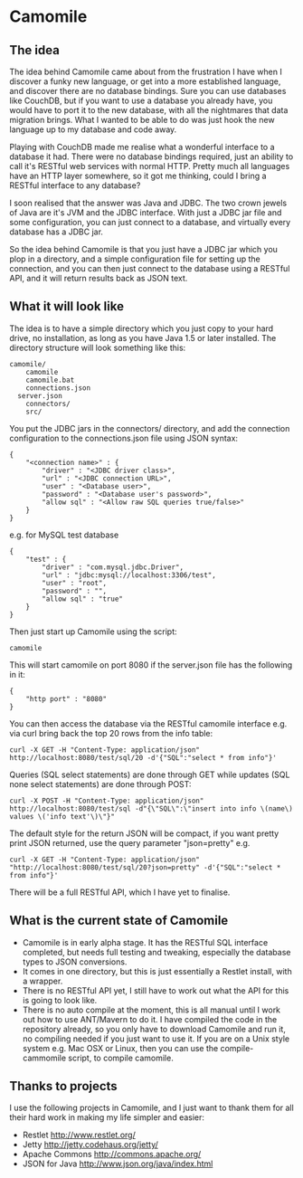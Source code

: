Camomile
========

## The idea

The idea behind Camomile came about from the frustration I have when I discover a funky new language, or get into a more established language, and discover there are no database bindings. Sure you can use databases like CouchDB, but if you want to use a database you already have, you would have to port it to the new database, with all the nightmares that data migration brings. What I wanted to be able to do was just hook the new language up to my database and code away.

Playing with CouchDB made me realise what a wonderful interface to a database it had. There were no database bindings required, just an ability to call it's RESTful web services with normal HTTP. Pretty much all languages have an HTTP layer somewhere, so it got me thinking, could I bring a RESTful interface to any database?

I soon realised that the answer was Java and JDBC. The two crown jewels of Java are it's JVM and the JDBC interface. With just a JDBC jar file and some configuration, you can just connect to a database, and virtually every database has a JDBC jar.

So the idea behind Camomile is that you just have a JDBC jar which you plop in a directory, and a simple configuration file for setting up the connection, and you can then just connect to the database using a RESTful API, and it will return results back as JSON text.

## What it will look like

The idea is to have a simple directory which you just copy to your hard drive, no installation, as long as you have Java 1.5 or later installed. The directory structure will look something like this:

	camomile/
		camomile
		camomile.bat
		connections.json
      server.json
		connectors/
		src/

You put the JDBC jars in the connectors/ directory, and add the connection configuration to the connections.json file using JSON syntax:

	{
		"<connection name>" : {
			"driver" : "<JDBC driver class>",
			"url" : "<JDBC connection URL>",
			"user" : "<Database user>",
			"password" : "<Database user's password>",
			"allow sql" : "<Allow raw SQL queries true/false>"
		}
	}

e.g. for MySQL test database

	{
		"test" : {
			"driver" : "com.mysql.jdbc.Driver",
			"url" : "jdbc:mysql://localhost:3306/test",
			"user" : "root",
			"password" : "",
			"allow sql" : "true"
		}
	}

Then just start up Camomile using the script:

	camomile

This will start camomile on port 8080 if the server.json file has the following in it:

    {
        "http port" : "8080"
    }

You can then access the database via the RESTful camomile interface e.g. via curl bring back the top 20 rows from the info table:

    curl -X GET -H "Content-Type: application/json" http://localhost:8080/test/sql/20 -d'{"SQL":"select * from info"}'

Queries (SQL select statements) are done through GET while updates (SQL none select statements) are done through POST:

    curl -X POST -H "Content-Type: application/json" http://localhost:8080/test/sql -d"{\"SQL\":\"insert into info \(name\) values \('info text'\)\"}"

The default style for the return JSON will be compact, if you want pretty print JSON returned, use the query parameter "json=pretty" e.g.

    curl -X GET -H "Content-Type: application/json" "http://localhost:8080/test/sql/20?json=pretty" -d'{"SQL":"select * from info"}'

There will be a full RESTful API, which I have yet to finalise.

## What is the current state of Camomile

* Camomile is in early alpha stage. It has the RESTful SQL interface completed, but needs full testing and tweaking, especially the database types to JSON conversions.
* It comes in one directory, but this is just essentially a Restlet install, with a wrapper.
* There is no RESTful API yet, I still have to work out what the API for this is going to look like.
* There is no auto compile at the moment, this is all manual until I work out how to use ANT/Mavern to do it. I have compiled the code in the repository already, so you only have to download Camomile and run it, no compiling needed if you just want to use it. If you are on a Unix style system e.g. Mac OSX or Linux, then you can use the compile-cammomile script, to compile camomile.

## Thanks to projects

I use the following projects in Camomile, and I just want to thank them for all their hard work in making my life simpler and easier:

* Restlet http://www.restlet.org/
* Jetty http://jetty.codehaus.org/jetty/
* Apache Commons http://commons.apache.org/
* JSON for Java http://www.json.org/java/index.html
